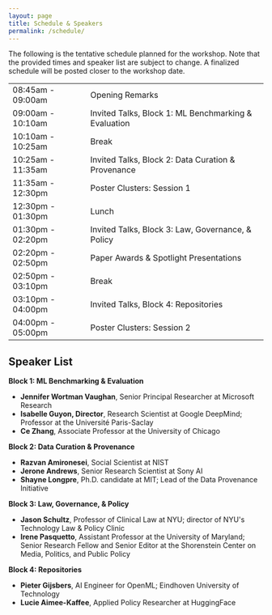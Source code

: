 ```yaml
---
layout: page
title: Schedule & Speakers
permalink: /schedule/
---
```


The following is the tentative schedule planned for the workshop. Note that the provided times and speaker list are subject to change. A finalized schedule will be posted closer to the workshop date.

<table class="schedule">
    <tbody>
        <tr>
            <td>08:45am - 09:00am</td>
            <td>Opening Remarks</td>
        </tr>
        <tr>
            <td>09:00am - 10:10am</td>
            <td>Invited Talks, Block 1: ML Benchmarking & Evaluation</td>
        </tr>
        <tr>
            <td>10:10am - 10:25am</td>
            <td>Break</td>
        </tr>
        <tr>
            <td>10:25am - 11:35am</td>
            <td>Invited Talks, Block 2: Data Curation & Provenance</td>
        </tr>
        <tr>
            <td>11:35am - 12:30pm</td>
            <td>Poster Clusters: Session 1</td>
        </tr>
        <tr>
            <td>12:30pm - 01:30pm</td>
            <td>Lunch</td>
        </tr>
        <tr>
            <td>01:30pm - 02:20pm</td>
            <td>Invited Talks, Block 3: Law, Governance, & Policy</td>
        </tr>
        <tr>
            <td>02:20pm - 02:50pm</td>
            <td>Paper Awards & Spotlight Presentations</td>
        </tr>
        <tr>
            <td>02:50pm - 03:10pm</td>
            <td>Break</td>
        </tr>
        <tr>
            <td>03:10pm - 04:00pm</td>
            <td>Invited Talks, Block 4: Repositories</td>
        </tr>
        <tr>
            <td>04:00pm - 05:00pm</td>
            <td>Poster Clusters: Session 2</td>
        </tr>
    </tbody>
</table>

<h2>Speaker List</h2>
<p><b>Block 1: ML Benchmarking & Evaluation</b></p>
<ul>
<li><b>Jennifer Wortman Vaughan</b>, Senior Principal Researcher at Microsoft Research</li>
<li><b>Isabelle Guyon, Director</b>, Research Scientist at Google DeepMind; Professor at the Université Paris-Saclay</li>
<li><b>Ce Zhang</b>, Associate Professor at the University of Chicago</li>
</ul>
<p><b>Block 2: Data Curation & Provenance</b></p>
<ul>
<li><b>Razvan Amironesei</b>, Social Scientist at NIST</li>
<li><b>Jerone Andrews</b>, Senior Research Scientist at Sony AI</li>
<li><b>Shayne Longpre</b>, Ph.D. candidate at MIT; Lead of the Data Provenance Initiative</li>
</ul>
<p><b>Block 3: Law, Governance, & Policy</b></p>
<ul>
<li><b>Jason Schultz</b>, Professor of Clinical Law at NYU; director of NYU's Technology Law &
Policy Clinic</li>
<li><b>Irene Pasquetto</b>, Assistant Professor at the University of
Maryland; Senior Research Fellow and Senior Editor at the Shorenstein Center on
Media, Politics, and Public Policy </li>
</ul>
<p><b>Block 4: Repositories</b></p>
<ul>
<li><b>Pieter Gijsbers</b>, AI Engineer for OpenML; Eindhoven University of Technology </li>
<li><b>Lucie Aimee-Kaffee</b>, Applied Policy Researcher at HuggingFace </li>
</ul>